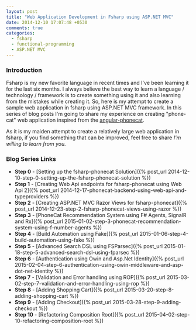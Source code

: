 ```yaml
---
layout: post
title: "Web Application Development in Fsharp using ASP.NET MVC"
date: 2014-12-10 17:07:48 +0530
comments: true
categories: 
  - fsharp
  - functional-programming
  - ASP.NET MVC
---
```


### Introduction

Fsharp is my new favorite language in recent times and I've been learning it for the last six months. I always believe the best way to learn a language / technology / framework is to create something using it and also learning from the mistakes while creating it. So, here is my attempt to create a sample web application in fsharp using ASP.NET MVC framework. In this series of blog posts I'm going to share my experience on creating "phone-cat" web application inspired from the [angular-phonecat](https://github.com/angular/angular-phonecat). 

As it is my maiden attempt to create a relatively large web application in fsharp, if you find something that can be improved, feel free to share *I'm willing to learn from you.*

### Blog Series Links

* **Step 0** - [Setting up the fsharp-phonecat Solution]({% post_url 2014-12-10-step-0-setting-up-the-fsharp-phonecat-solution %})
* **Step 1** - [Creating Web Api endpoints for fsharp-phonecat using Web Api 2]({% post_url 2014-12-17-phonecat-backend-using-web-api-and-typeproviders %})
* **Step 2** - [Creating ASP.NET MVC Razor Views for fsharp-phonecat]({% post_url 2014-12-23-step-2-fsharp-phonecat-views-using-razor %})
* **Step 3** - [PhoneCat Recommendation System using F# Agents, SignalR and Rx]({% post_url 2015-01-02-step-3-phonecat-recommendation-system-using-f-number-agents %})
* **Step 4** - [Build Automation using Fake]({% post_url 2015-01-06-step-4-build-automation-using-fake %})
* **Step 5** - [Advanced Search DSL using FSParsec]({% post_url 2015-01-18-step-5-advanced-search-dsl-using-fparsec %})
* **Step 6** - [Authentication using Owin and Asp.Net Identity]({% post_url 2015-02-04-step-6-authentication-using-owin-middleware-and-asp-dot-net-identity %})
* **Step 7** - [Validation and Error handling using ROP]({% post_url 2015-03-02-step-7-validation-and-error-handling-using-rop %})
* **Step 8** - [Adding Shopping Cart]({% post_url 2015-03-20-step-8-adding-shopping-cart %})
* **Step 9** - [Adding Checkout]({% post_url 2015-03-28-step-9-adding-checkout %})
* **Step 10** - [Refactoring Composition Root]({% post_url 2015-04-02-step-10-refactoring-composition-root %})